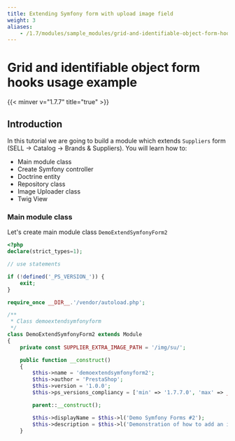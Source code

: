 ```yaml
---
title: Extending Symfony form with upload image field
weight: 3
aliases: 
    - /1.7/modules/sample_modules/grid-and-identifiable-object-form-hooks-usage
---
```


# Grid and identifiable object form hooks usage example
{{< minver v="1.7.7" title="true" >}}


## Introduction

In this tutorial we are going to build a module which extends `Suppliers` form (SELL -> Catalog -> Brands & Suppliers).
You will learn how to:

- Main module class
- Create Symfony controller
- Doctrine entity
- Repository class
- Image Uploader class
- Twig View

### Main module class

Let's create main module class `DemoExtendSymfonyForm2`

```php
<?php
declare(strict_types=1);

// use statements

if (!defined('_PS_VERSION_')) {
    exit;
}

require_once __DIR__.'/vendor/autoload.php';

/**
 * Class demoextendsymfonyform
 */
class DemoExtendSymfonyForm2 extends Module
{
    private const SUPPLIER_EXTRA_IMAGE_PATH = '/img/su/';

    public function __construct()
    {
        $this->name = 'demoextendsymfonyform2';
        $this->author = 'PrestaShop';
        $this->version = '1.0.0';
        $this->ps_versions_compliancy = ['min' => '1.7.7.0', 'max' => _PS_VERSION_];

        parent::__construct();

        $this->displayName = $this->l('Demo Symfony Forms #2');
        $this->description = $this->l('Demonstration of how to add an image upload field inside the Symfony form');
    }
```


 
